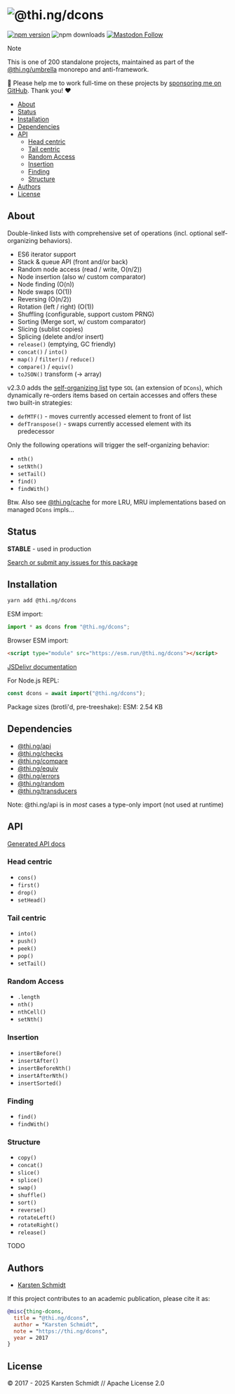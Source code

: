 <!-- This file is generated - DO NOT EDIT! -->
<!-- Please see: https://github.com/thi-ng/umbrella/blob/develop/CONTRIBUTING.md#changes-to-readme-files -->
# ![@thi.ng/dcons](https://media.thi.ng/umbrella/banners-20230807/thing-dcons.svg?a2b73bce)

[![npm version](https://img.shields.io/npm/v/@thi.ng/dcons.svg)](https://www.npmjs.com/package/@thi.ng/dcons)
![npm downloads](https://img.shields.io/npm/dm/@thi.ng/dcons.svg)
[![Mastodon Follow](https://img.shields.io/mastodon/follow/109331703950160316?domain=https%3A%2F%2Fmastodon.thi.ng&style=social)](https://mastodon.thi.ng/@toxi)

> [!NOTE]
> This is one of 200 standalone projects, maintained as part
> of the [@thi.ng/umbrella](https://github.com/thi-ng/umbrella/) monorepo
> and anti-framework.
>
> 🚀 Please help me to work full-time on these projects by [sponsoring me on
> GitHub](https://github.com/sponsors/postspectacular). Thank you! ❤️

- [About](#about)
- [Status](#status)
- [Installation](#installation)
- [Dependencies](#dependencies)
- [API](#api)
  - [Head centric](#head-centric)
  - [Tail centric](#tail-centric)
  - [Random Access](#random-access)
  - [Insertion](#insertion)
  - [Finding](#finding)
  - [Structure](#structure)
- [Authors](#authors)
- [License](#license)

## About

Double-linked lists with comprehensive set of operations (incl. optional self-organizing behaviors).

- ES6 iterator support
- Stack & queue API (front and/or back)
- Random node access (read / write, O(n/2))
- Node insertion (also w/ custom comparator)
- Node finding (O(n))
- Node swaps (O(1))
- Reversing (O(n/2))
- Rotation (left / right) (O(1))
- Shuffling (configurable, support custom PRNG)
- Sorting (Merge sort, w/ custom comparator)
- Slicing (sublist copies)
- Splicing (delete and/or insert)
- `release()` (emptying, GC friendly)
- `concat()` / `into()`
- `map()` / `filter()` / `reduce()`
- `compare()` / `equiv()`
- `toJSON()` transform (-> array)

v2.3.0 adds the [self-organizing
list](https://en.wikipedia.org/wiki/Self-organizing_list) type `SOL` (an
extension of `DCons`), which dynamically re-orders items based on certain
accesses and offers these two built-in strategies:

- `defMTF()` - moves currently accessed element to front of list
- `defTranspose()` - swaps currently accessed element with its predecessor

Only the following operations will trigger the self-organizing behavior:

- `nth()`
- `setNth()`
- `setTail()`
- `find()`
- `findWith()`

Btw. Also see
[@thi.ng/cache](https://github.com/thi-ng/umbrella/tree/develop/packages/cache)
for more LRU, MRU implementations based on managed `DCons` impls...

## Status

**STABLE** - used in production

[Search or submit any issues for this package](https://github.com/thi-ng/umbrella/issues?q=%5Bdcons%5D+in%3Atitle)

## Installation

```bash
yarn add @thi.ng/dcons
```

ESM import:

```ts
import * as dcons from "@thi.ng/dcons";
```

Browser ESM import:

```html
<script type="module" src="https://esm.run/@thi.ng/dcons"></script>
```

[JSDelivr documentation](https://www.jsdelivr.com/)

For Node.js REPL:

```js
const dcons = await import("@thi.ng/dcons");
```

Package sizes (brotli'd, pre-treeshake): ESM: 2.54 KB

## Dependencies

- [@thi.ng/api](https://github.com/thi-ng/umbrella/tree/develop/packages/api)
- [@thi.ng/checks](https://github.com/thi-ng/umbrella/tree/develop/packages/checks)
- [@thi.ng/compare](https://github.com/thi-ng/umbrella/tree/develop/packages/compare)
- [@thi.ng/equiv](https://github.com/thi-ng/umbrella/tree/develop/packages/equiv)
- [@thi.ng/errors](https://github.com/thi-ng/umbrella/tree/develop/packages/errors)
- [@thi.ng/random](https://github.com/thi-ng/umbrella/tree/develop/packages/random)
- [@thi.ng/transducers](https://github.com/thi-ng/umbrella/tree/develop/packages/transducers)

Note: @thi.ng/api is in _most_ cases a type-only import (not used at runtime)

## API

[Generated API docs](https://docs.thi.ng/umbrella/dcons/)

### Head centric

- `cons()`
- `first()`
- `drop()`
- `setHead()`

### Tail centric

- `into()`
- `push()`
- `peek()`
- `pop()`
- `setTail()`

### Random Access

- `.length`
- `nth()`
- `nthCell()`
- `setNth()`

### Insertion

- `insertBefore()`
- `insertAfter()`
- `insertBeforeNth()`
- `insertAfterNth()`
- `insertSorted()`

### Finding

- `find()`
- `findWith()`

### Structure

- `copy()`
- `concat()`
- `slice()`
- `splice()`
- `swap()`
- `shuffle()`
- `sort()`
- `reverse()`
- `rotateLeft()`
- `rotateRight()`
- `release()`

TODO

## Authors

- [Karsten Schmidt](https://thi.ng)

If this project contributes to an academic publication, please cite it as:

```bibtex
@misc{thing-dcons,
  title = "@thi.ng/dcons",
  author = "Karsten Schmidt",
  note = "https://thi.ng/dcons",
  year = 2017
}
```

## License

&copy; 2017 - 2025 Karsten Schmidt // Apache License 2.0
